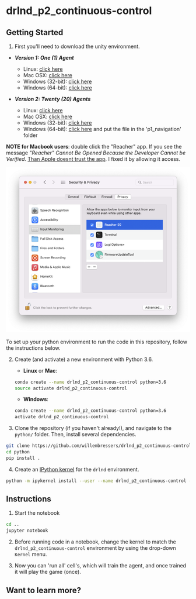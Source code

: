 # drlnd_p2_continuous-control

## Getting Started

1. First you'll need to download the unity environment.
- **_Version 1: One (1) Agent_**
    - Linux: [click here](https://s3-us-west-1.amazonaws.com/udacity-drlnd/P2/Reacher/one_agent/Reacher_Linux.zip)
    - Mac OSX: [click here](https://s3-us-west-1.amazonaws.com/udacity-drlnd/P2/Reacher/one_agent/Reacher.app.zip)
    - Windows (32-bit): [click here](https://s3-us-west-1.amazonaws.com/udacity-drlnd/P2/Reacher/one_agent/Reacher_Windows_x86.zip)
    - Windows (64-bit): [click here](https://s3-us-west-1.amazonaws.com/udacity-drlnd/P2/Reacher/one_agent/Reacher_Windows_x86_64.zip)

- **_Version 2: Twenty (20) Agents_**
    - Linux: [click here](https://s3-us-west-1.amazonaws.com/udacity-drlnd/P2/Reacher/Reacher_Linux.zip)
    - Mac OSX: [click here](https://s3-us-west-1.amazonaws.com/udacity-drlnd/P2/Reacher/Reacher.app.zip)
    - Windows (32-bit): [click here](https://s3-us-west-1.amazonaws.com/udacity-drlnd/P2/Reacher/Reacher_Windows_x86.zip)
    - Windows (64-bit): [click here](https://s3-us-west-1.amazonaws.com/udacity-drlnd/P2/Reacher/Reacher_Windows_x86_64.zip)
and put the file in the 'p1_navigation' folder

**NOTE for Macbook users**: double click the "Reacher" app. If you see the message *"Reacher" Cannot Be Opened Because the Developer Cannot be Verified*. [Than Apple doesnt trust the app](https://www.lifewire.com/fix-developer-cannot-be-verified-error-5183898). I fixed it by allowing it access.

![macbook-issue](images/macbook-issue.png)

To set up your python environment to run the code in this repository, follow the instructions below.

2. Create (and activate) a new environment with Python 3.6.

	- __Linux__ or __Mac__: 
	```bash
	conda create --name drlnd_p2_continuous-control python=3.6
    source activate drlnd_p2_continuous-control
	```
	- __Windows__: 
	```bash
	conda create --name drlnd_p2_continuous-control python=3.6 
	activate drlnd_p2_continuous-control
	```
	
3. Clone the repository (if you haven't already!), and navigate to the `python/` folder.  Then, install several dependencies.
```bash
git clone https://github.com/willembressers/drlnd_p2_continuous-control.git
cd python
pip install .
```

4. Create an [IPython kernel](http://ipython.readthedocs.io/en/stable/install/kernel_install.html) for the `drlnd` environment.  
```bash
python -m ipykernel install --user --name drlnd_p2_continuous-control --display-name "drlnd_p2_continuous-control"
```

## Instructions

1. Start the notebook
```bash
cd ..
jupyter notebook
```

2. Before running code in a notebook, change the kernel to match the `drlnd_p2_continuous-control` environment by using the drop-down `Kernel` menu. 


3. Now you can 'run all' cell's, which will train the agent, and once trained it will play the game (once).

## Want to learn more?